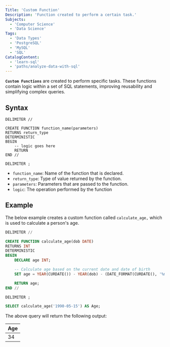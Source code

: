 ```yaml
---
Title: 'Custom Function'
Description: 'Function created to perform a certain task.'
Subjects:
  - 'Computer Science'
  - 'Data Science'
Tags:
  - 'Data Types'
  - 'PostgreSQL'
  - 'MySQL'
  - 'SQL'
CatalogContent:
  - 'learn-sql'
  - 'paths/analyze-data-with-sql'
---
```


**`Custom Functions`** are created to perform specific tasks. These functions contain logic within a set of SQL statements, improving reusability and simplifying complex queries.

## Syntax

```pseudo
DELIMITER //

CREATE FUNCTION function_name(parameters)
RETURNS return_type
DETERMINISTIC
BEGIN
    -- logic goes here
    RETURN
END //

DELIMITER ;
```

- `function_name`: Name of the function that is declared.
- `return_type`: Type of value returned by the function.
- `parameters`: Parameters that are passed to the function.
- `logic`: The operation performed by the function

## Example

The below example creates a custom function called `calculate_age,` which is used to calculate a person's age.

```sql
DELIMITER //

CREATE FUNCTION calculate_age(dob DATE)
RETURNS INT
DETERMINISTIC
BEGIN
    DECLARE age INT;

    -- Calculate age based on the current date and date of birth
    SET age = YEAR(CURDATE()) - YEAR(dob) - (DATE_FORMAT(CURDATE(), '%m%d') < DATE_FORMAT(dob, '%m%d'));

    RETURN age;
END //

DELIMITER ;

SELECT calculate_age('1990-05-15') AS Age;
```

The above query will return the following output:

| Age |
| --- |
|34   |
